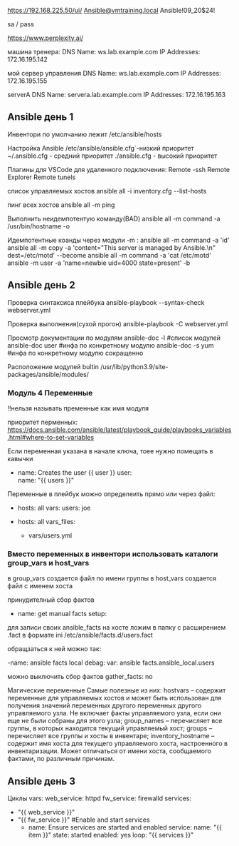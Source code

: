 https://192.168.225.50/ui/
Ansible@vmtraining.local
Ansible!09_20$24!


sa / pass

https://www.perplexity.ai/


машина тренера:
DNS Name:	ws.lab.example.com
IP Addresses:	172.16.195.142

мой сервер управления
DNS Name:	ws.lab.example.com
IP Addresses:	172.16.195.155

serverA
DNS Name:	servera.lab.example.com
IP Addresses:	172.16.195.163




## Ansible день 1


Инвентори по умолчанию лежит
/etc/ansible/hosts



Настройка Ansible
/etc/ansible/ansible.cfg`-низкий приоритет
~/.ansible.cfg - средний приоритет
./ansible.cfg - высокий приоритет





Плагины для VSCode для удаленного подключения:
Remote -ssh
Remote Explorer
Remote tunels

список управляемых хостов
ansible all -i inventory.cfg --list-hosts

пинг всех хостов
ansible all -m ping

Выполнить неидемпотентую команду(BAD)
ansible all -m command -a /usr/bin/hostname -o

Идемпотентные коанды через модули -m :
ansible all -m command -a 'id'
ansible all -m copy  -a 'content="This server is managed by Ansible.\n" dest=/etc/motd' --become
ansible all -m command -a 'cat /etc/motd'
ansible -m user -a 'name=newbie uid=4000 state=present' -b


## Ansible день 2

Проверка синтаксиса плейбука
ansible-playbook --syntax-check webserver.yml

Проверка выполнения(сухой прогон)
ansible-playbook -C webserver.yml


Просмотр документации по модулям
ansible-doc -l #список модулей
ansible-doc user #инфа по конкретному модулю
ansible-doc -s yum #инфа по конкретному модулю сокращенно

Расположение модулей bultin
/usr/lib/python3.9/site-packages/ansible/modules/


### Модуль 4 Переменные

!!нельзя называть пременные как имя модуля

приоритет перменных:
https://docs.ansible.com/ansible/latest/playbook_guide/playbooks_variables.html#where-to-set-variables


Если переменная указана в начале ключа, тоее нужно помещать в кавычки

- name: Creates the user {{ user }}
  user:  
    name: "{{ users }}"

Переменные в плейбук можно определеить прямо или через файл:

- hosts: all
  vars:
    users: joe

- hosts: all
  vars_files:
    - vars/users.yml

### Вместо переменных в инвентори использовать каталоги group_vars и host_vars

в group_vars создается файл по имени группы
в host_vars создается файл с именем хоста

принудителный сбор фактов
- name: get manual facts
  setup:

для записи своих ansible_facts на хосте ложим в папку с расширением .fact в формате ini
/etc/ansible/facts.d/users.fact

обращзаться к ней можно так:

-name: ansible facts local
  debag:
    var: ansible facts.ansible_local.users

можно выключить сбор фактов
gather_facts: no


Магические переменные
Самые полезные из них:
hostvars – содержит переменные для управляемых хостов и может быть использован для получения значений переменных другого переменных другого управляемого узла. Не включает факты управляемого узла, если они еще не были собраны для этого узла;
group_names – перечисляет все группы, в которых находится текущий управляемый хост;
groups – перечисляет все группы и хосты в инвентаре;
inventory_hostname – содержит имя хоста для текущего управляемого хоста, настроенного в инвентаризации. Может отличаться от имени хоста, сообщаемого фактами, по различным причинам.


## Ansible день 3

Циклы
vars:
web_service: httpd
fw_service: firewalld
services:
 - "{{ web_service }}"
 - "{{ fw_service }}"
    #Enable and start services
    - name: Ensure services are started and enabled
      service:
        name: "{{ item }}"
        state: started
        enabled: yes
      loop: "{{ services }}"

